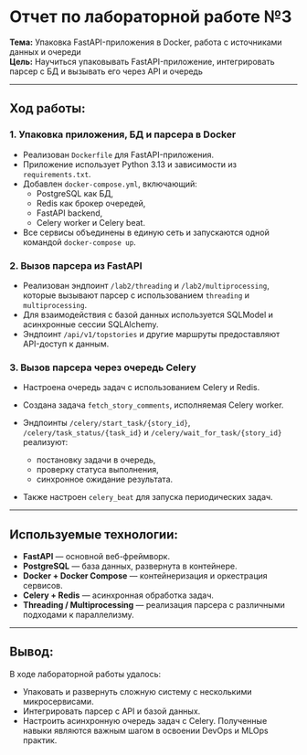 # Отчет по лабораторной работе №3

**Тема:** Упаковка FastAPI-приложения в Docker, работа с источниками данных и очереди  
**Цель:** Научиться упаковывать FastAPI-приложение, интегрировать парсер с БД и вызывать
его через API и очередь

---

## Ход работы:

### **1. Упаковка приложения, БД и парсера в Docker**

* Реализован `Dockerfile` для FastAPI-приложения.
* Приложение использует Python 3.13 и зависимости из `requirements.txt`.
* Добавлен `docker-compose.yml`, включающий:
    * PostgreSQL как БД,
    * Redis как брокер очередей,
    * FastAPI backend,
    * Celery worker и Celery beat.
* Все сервисы объединены в единую сеть и запускаются одной командой `docker-compose up`.

### **2. Вызов парсера из FastAPI**

* Реализован эндпоинт `/lab2/threading` и `/lab2/multiprocessing`, которые вызывают парсер
  с использованием `threading` и `multiprocessing`.
* Для взаимодействия с базой данных используется SQLModel и асинхронные сессии SQLAlchemy.
* Эндпоинт `/api/v1/topstories` и другие маршруты предоставляют API-доступ к данным.

### **3. Вызов парсера через очередь Celery**

* Настроена очередь задач с использованием Celery и Redis.
* Создана задача `fetch_story_comments`, исполняемая Celery worker.
* Эндпоинты `/celery/start_task/{story_id}`, `/celery/task_status/{task_id}` и
  `/celery/wait_for_task/{story_id}` реализуют:

    * постановку задачи в очередь,
    * проверку статуса выполнения,
    * синхронное ожидание результата.
* Также настроен `celery_beat` для запуска периодических задач.

---

## Используемые технологии:

* **FastAPI** — основной веб-фреймворк.
* **PostgreSQL** — база данных, развернута в контейнере.
* **Docker + Docker Compose** — контейнеризация и оркестрация сервисов.
* **Celery + Redis** — асинхронная обработка задач.
* **Threading / Multiprocessing** — реализация парсера с различными подходами к
  параллелизму.

---

## Вывод:

В ходе лабораторной работы удалось:

* Упаковать и развернуть сложную систему с несколькими микросервисами.
* Интегрировать парсер с API и базой данных.
* Настроить асинхронную очередь задач с Celery.
  Полученные навыки являются важным шагом в освоении DevOps и MLOps практик.
